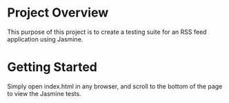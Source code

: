 # Project Overview

This purpose of this project is to create a testing suite for an RSS feed application using Jasmine.

# Getting Started

Simply open index.html in any browser, and scroll to the bottom of the page to view the Jasmine tests.
